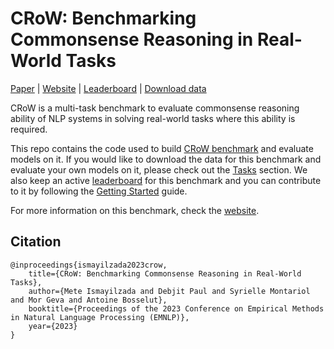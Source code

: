 # CRoW: Benchmarking Commonsense Reasoning in Real-World Tasks

[Paper](http://arxiv.org/abs/2310.15239) | [Website](https://mete.is/crow) | [Leaderboard](https://mete.is/crow/leaderboard) | [Download data](https://mete.is/crow/tasks)

CRoW is a multi-task benchmark to evaluate commonsense reasoning ability of NLP systems in solving real-world tasks where this ability is required.

This repo contains the code used to build [CRoW benchmark](https://mete.is/crow) and evaluate models on it. If you would like to download the data for this benchmark and evaluate your own models on it, please check out the [Tasks](https://mete.is/crow/tasks) section. We also keep an active [leaderboard](https://mete.is/crow/leaderboard) for this benchmark and you can contribute to it by following the [Getting Started](https://mete.is/crow/getting-started) guide.

For more information on this benchmark, check the [website](https://mete.is/crow).

## Citation
```
@inproceedings{ismayilzada2023crow,
    title={CRoW: Benchmarking Commonsense Reasoning in Real-World Tasks},
    author={Mete Ismayilzada and Debjit Paul and Syrielle Montariol and Mor Geva and Antoine Bosselut},
    booktitle={Proceedings of the 2023 Conference on Empirical Methods in Natural Language Processing (EMNLP)},
    year={2023}
}
```